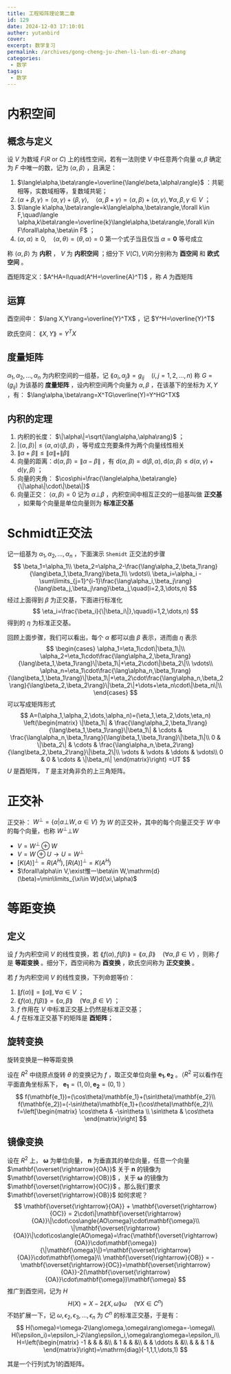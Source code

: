 ```yaml
---
title: 工程矩阵理论第二章
id: 129
date: 2024-12-03 17:10:01
auther: yutanbird
cover: 
excerpt: 数学复习
permalink: /archives/gong-cheng-ju-zhen-li-lun-di-er-zhang
categories:
 - 数学
tags: 
 - 数学
---
```


# 内积空间

## 概念与定义

设 $V$ 为数域 $F(R\ \mathrm{or}\ C)$ 上的线性空间，若有一法则使 $V$ 中任意两个向量 $\alpha,\beta$ 确定为 $F$ 中唯一的数，记为 $\langle\alpha,\beta\rangle$ ，且满足：

1.   $\langle\alpha,\beta\rangle=\overline{\langle\beta,\alpha\rangle}$ ：共轭相等，实数域相等，复数域共轭；
2.   $\langle\alpha+\beta,\gamma\rangle=\langle\alpha,\gamma\rangle+\langle\beta,\gamma\rangle,\quad\langle\alpha,\beta+\gamma\rangle=\langle\alpha,\beta\rangle+\langle \alpha,\gamma\rangle,\forall\alpha,\beta,\gamma\in V$ ；
3.   $\langle k\alpha,\beta\rangle=k\langle\alpha,\beta\rangle,\forall k\in F,\quad\langle \alpha,k\beta\rangle=\overline{k}\langle\alpha,\beta\rangle,\forall k\in F\forall\alpha,\beta\in F$ ；
4.   $\langle\alpha,\alpha\rangle\geq0,\quad\langle\alpha,\theta\rangle=\langle\theta,\alpha\rangle=0$ 第一个式子当且仅当 $\alpha=\mathbf{0}$ 等号成立

称 $\langle\alpha,\beta\rangle$ 为 **内积** ， $V$ 为 **内积空间** ；细分下 $V(C),V(R)$​ 分别称为 **酉空间** 和 **欧式空间** 。

酉矩阵定义：$A^HA=I\quad(A^H=\overline{A}^T)$ ，称 $A$ 为酉矩阵

## 运算

酉空间中： $\lang X,Y\rang=\overline{Y}^TX$ ，记 $Y^H=\overline{Y}^T$ 

欧氏空间： $\lang X,Y\rang=Y^TX$​

## 度量矩阵

$\alpha_1,\alpha_2,\dots,\alpha_n$ 为内积空间的一组基，记 $\lang\alpha_i,\alpha_j\rang=g_{ij}\quad(i,j=1,2,\dots,n)$ 称 $G=(g_{ij})$ 为该基的 **度量矩阵** ，设内积空间两个向量为 $\alpha,\beta$ ，在该基下的坐标为 $X,Y$ ，有： $\lang\alpha,\beta\rang=X^TG\overline(Y)=Y^HG^TX$ 

## 内积的定理

1.   内积的长度： $\|\alpha\|=\sqrt{\lang\alpha,\alpha\rang}$ ；
2.   $|\langle\alpha,\beta\rangle|\leq\langle\alpha,\alpha\rangle\langle\beta,\beta\rangle$ ，等号成立充要条件为两个向量线性相关
3.   $\|\alpha+\beta\|\leq\|\alpha\|+\|\beta\|$
4.   向量的距离：$\mathrm{d}(\alpha,\beta)=\|\alpha-\beta\|$ ，有 $\mathrm{d}(\alpha,\beta)=\mathrm{d}(\beta,\alpha),\mathrm{d}(\alpha,\beta)\leq\mathrm{d}(\alpha,\gamma)+\mathrm{d}(\gamma,\beta)$ ；
5.   向量的夹角： $\cos\phi=\frac{\langle\alpha,\beta\rangle}{\|\alpha\|\cdot\|\beta\|}$ 
6.   向量正交： $\langle\alpha,\beta\rangle=0$ 记为 $\alpha\bot\beta$ ，内积空间中相互正交的一组基叫做 **正交基** ，如果每个向量是单位向量则为 **标准正交基** 

# Schmidt正交法

记一组基为 $\alpha_1,\alpha_2,\dots,\alpha_n$ ，下面演示 `Shemidt` 正交法的步骤
$$
\beta_1=\alpha_1\\
\beta_2=\alpha_2-\frac{\lang\alpha_2,\beta_1\rang}{\lang\beta_1,\beta_1\rang}\beta_1\\
\vdots\\
\beta_i=\alpha_i - \sum\limits_{j=1}^{i-1}\frac{\lang\alpha_i,\beta_j\rang}{\lang\beta_j,\beta_j\rang}\beta_j,\quad(i=2,3,\dots,n)
$$
经过上面得到 $\beta$ 为正交基，下面进行标准化
$$
\eta_i=\frac{\beta_i}{\|\beta_i\|},\quad(i=1,2,\dots,n)
$$
得到的 $\eta$ 为标准正交基。

回顾上面步骤，我们可以看出，每个 $\alpha$ 都可以由 $\beta$ 表示，进而由 $\eta$ 表示
$$
\begin{cases}
\alpha_1=\eta_1\cdot\|\beta_1\|\\
\alpha_2=\eta_1\cdot\frac{\lang\alpha_2,\beta_1\rang}{\lang\beta_1,\beta_1\rang}\|\beta_1\|+\eta_2\cdot\|\beta_2\|\\
\vdots\\
\alpha_n=\eta_1\cdot\frac{\lang\alpha_n,\beta_1\rang}{\lang\beta_1,\beta_1\rang}\|\beta_1\|+\eta_2\cdot\frac{\lang\alpha_n,\beta_2\rang}{\lang\beta_2,\beta_2\rang}\|\beta_2\|+\dots+\eta_n\cdot\|\beta_n\|\\
\end{cases}
$$
可以写成矩阵形式
$$
A=(\alpha_1,\alpha_2,\dots,\alpha_n)=(\eta_1,\eta_2,\dots,\eta_n)
\left(\begin{matrix}
\|\beta_1\| & \frac{\lang\alpha_2,\beta_1\rang}{\lang\beta_1,\beta_1\rang}\|\beta_1\| & \cdots & \frac{\lang\alpha_n,\beta_1\rang}{\lang\beta_1,\beta_1\rang}\|\beta_1\|\\
0 & \|\beta_2\| & \cdots & \frac{\lang\alpha_n,\beta_2\rang}{\lang\beta_2,\beta_2\rang}\|\beta_2\|\\
\vdots & \vdots & \ddots & \vdots\\
0 & 0 & \cdots & \|\beta_n\|
\end{matrix}\right)
=UT
$$
$U$ 是酉矩阵， $T$ 是主对角非负的上三角矩阵。

# 正交补

正交补： $W^\bot=\left\{\alpha\big|\alpha\bot W,\alpha\in V\right\}$ 为 $W$ 的正交补，其中的每个向量正交于 $W$ 中的每个向量，也称 $W^\bot\bot W$ 

-   $V=W^\bot \oplus W$ 
-   $V=W\oplus U\rightarrow U=W^\bot$ 
-   $\left[K(A)\right]^\bot=R(A^H),[R(A)]^\bot=K(A^H)$
-   $\forall\alpha\in V,\exist惟一\beta\in W,\mathrm{d}(\beta)=\min\limits_{\xi\in W}d(\xi,\alpha)$ 

# 等距变换

## 定义

设 $f$ 为内积空间 $V$ 的线性变换，若 $\lang f(\alpha),f(\beta)\rang=\lang\alpha,\beta\rang\quad(\forall\alpha,\beta\in V)$ ，则称 $f$ 是 **等距变换** 。细分下，酉空间称为 **酉变换** ，欧氏空间称为 **正交变换** 。

若 $f$ 为内积空间 $V$ 的线性变换，下列命题等价：

1.   $\|f(\alpha)\|=\|\alpha\|,\forall\alpha\in V$ ；
2.   $\lang f(\alpha),f(\beta)\rang=\lang\alpha,\beta\rang\quad(\forall\alpha,\beta\in V)$ ；
3.   $f$ 作用在 $V$ 中标准正交基上仍然是标准正交基；
4.   $f$ 在标准正交基下的矩阵是 **酉矩阵**；

## 旋转变换

旋转变换是一种等距变换

设在 $R^2$ 中绕原点旋转 $\theta$ 的变换记为 $f$ ，取正交单位向量 $\mathbf{e_1},\mathbf{e_2}$ 。（$R^2$ 可以看作在平面直角坐标系下， $\mathbf{e_1}=(1,0),\mathbf{e_2}=(0,1)$ ）
$$
f(\mathbf{e_1})=(\cos\theta)\mathbf{e_1}+(\sin\theta)\mathbf{e_2}\\
f(\mathbf{e_2})=(-\sin\theta)\mathbf{e_1}+(\cos\theta)\mathbf{e_2}\\
f=\left[\begin{matrix}
\cos\theta & -\sin\theta \\
\sin\theta & \cos\theta
\end{matrix}\right]
$$

## 镜像变换

设在 $R^2$ 上， $\mathbf{\omega}$ 为单位向量， $\mathbf{n}$ 为垂直其的单位向量，任意一个向量 $\mathbf{\overset{\rightarrow}{OA}}$ 关于 $\mathbf{n}$ 的镜像为 $\mathbf{\overset{\rightarrow}{OB}}$ ，关于 $\mathbf{\omega}$ 的镜像为 $\mathbf{\overset{\rightarrow}{OC}}$ 。那么我们要求 $\mathbf{\overset{\rightarrow}{OB}}$ 如何求呢？
$$
\mathbf{\overset{\rightarrow}{OA}} + \mathbf{\overset{\rightarrow}{OC}} = 2\cdot\|\mathbf{\overset{\rightarrow}{OA}}\|\cdot\cos\angle{AO\omega}\cdot\mathbf{\omega}\\
\|\mathbf{\overset{\rightarrow}{OA}}\|\cdot\cos\angle{AO\omega}=\frac{\mathbf{\overset{\rightarrow}{OA}}\cdot\mathbf{\omega}}{\|\mathbf{\omega}\|}=\mathbf{\overset{\rightarrow}{OA}}\cdot\mathbf{\omega}\\
\mathbf{\overset{\rightarrow}{OB}} = -\mathbf{\overset{\rightarrow}{OC}}=\mathbf{\overset{\rightarrow}{OA}}-2(\mathbf{\overset{\rightarrow}{OA}}\cdot\mathbf{\omega})\mathbf{\omega}
$$
推广到酉空间，记为 $H$ 
$$
H(X)=X-2\lang X,\omega\rang\omega\quad(\forall X\in C^n)
$$
不妨扩展一下，记 $\omega,\epsilon_2,\epsilon_3,\dots,\epsilon_n$ 为 $C^n$ 的标准正交基，于是有：
$$
H(\omega)=\omega-2\lang\omega,\omega\rang\omega=-\omega\\
H(\epsilon_i)=\epsilon_i-2\lang\epsilon_i,\omega\rang\omega=\epsilon_i\\
H=\left(\begin{matrix}
-1 &   &        &   &\\
  & 1 &        &   &\\
  &   & \ddots &   &\\
  &   &        & 1 &
\end{matrix}\right)=\mathrm{diag}(-1,1,1,\dots,1)
$$


其是一个行列式为1的酉矩阵。